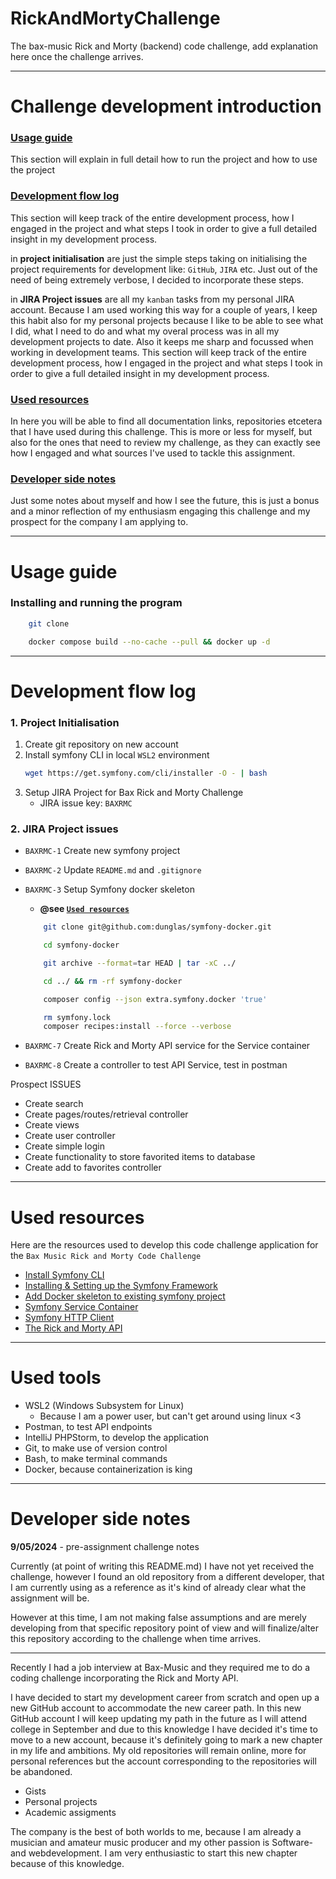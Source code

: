 # RickAndMortyChallenge
The bax-music Rick and Morty (backend) code challenge, add explanation here once the challenge arrives. 

---
# Challenge development introduction

### [Usage guide](#usage-guide-1)
This section will explain in full detail how to run the project and how to use the project

### [Development flow log](#development-flow-log-1)
This section will keep track of the entire development process, how I engaged in the project and what steps I took in order to give a full detailed insight in my development process.

in **project initialisation** are just the simple steps taking on initialising the project requirements for development like: `GitHub`, `JIRA` etc. Just out of the need of being extremely verbose, I decided to incorporate these steps. 

in **JIRA Project issues** are all my `kanban` tasks from my personal JIRA account. Because I am  used working  this way for a couple of years, I keep this habit also for my personal projects because I like to be able to see what I did, what I need to do and what my overal process was in all my development projects to date. Also it keeps me sharp and focussed when working in development teams. 
This section will keep track of the entire development process, how I engaged in the project and what steps I took in order to give a full detailed insight in my development process.

### [Used resources](#used-resources-1)

In here you will be able to find all documentation links, repositories etcetera that I have used during this challenge. This is more or less for myself, but also for the ones that need to review my challenge, as they can exactly see how I engaged and what sources I've used to tackle this assignment.

### [Developer side notes](#developer-side-notes-1)

Just some notes about myself and how I see the future, this is just a bonus and a minor reflection of my enthusiasm engaging this challenge and my prospect for the company I am applying to. 

---
# Usage guide

### Installing and running the program

```bash
    git clone 
```

```bash
    docker compose build --no-cache --pull && docker up -d
```

---
# Development flow log

### 1. Project Initialisation

1. Create git repository on new account
2. Install symfony CLI in local `WSL2` environment
    ```bash
    wget https://get.symfony.com/cli/installer -O - | bash
    ```
3. Setup JIRA Project for Bax Rick and Morty Challenge
    - JIRA issue key: `BAXRMC`

### 2. JIRA Project issues

- `BAXRMC-1` Create new symfony project 
- `BAXRMC-2` Update `README.md` and `.gitignore`
- `BAXRMC-3` Setup Symfony docker skeleton
    - **@see [`Used resources`](#used-resources-1)**
    
    ```bash 
        git clone git@github.com:dunglas/symfony-docker.git
    ```

    ```bash 
        cd symfony-docker
    ```

    ```bash
        git archive --format=tar HEAD | tar -xC ../
    ```

    ```bash
        cd ../ && rm -rf symfony-docker
    ```

    ```bash
        composer config --json extra.symfony.docker 'true'
    ```

    ```bash
        rm symfony.lock
        composer recipes:install --force --verbose
    ```

- `BAXRMC-7` Create Rick and Morty API service for the Service container
- `BAXRMC-8` Create a controller to test API Service, test in postman

Prospect ISSUES

- Create search
- Create pages/routes/retrieval controller
- Create views
- Create user controller
- Create simple login
- Create functionality to store favorited items to database
- Create add to favorites controller

---

# Used resources

Here are the resources used to develop this code challenge application for the `Bax Music Rick and Morty Code Challenge`

- [Install Symfony CLI](https://symfony.com/download)
- [Installing & Setting up the Symfony Framework](https://symfony.com/doc/current/setup.html)
- [Add Docker skeleton to existing symfony project](https://github.com/dunglas/symfony-docker/blob/main/docs/existing-project.md)
- [Symfony Service Container](https://symfony.com/doc/current/service_container.html)
- [Symfony HTTP Client](https://symfony.com/doc/current/http_client.html)
- [The Rick and Morty API](https://rickandmortyapi.com/)

---
# Used tools

- WSL2 (Windows Subsystem for Linux)
    - Because I am a power user, but can't get around using linux <3
- Postman, to test API endpoints
- IntelliJ PHPStorm, to develop the application
- Git, to make use of version control
- Bash, to make terminal commands
- Docker, because containerization is king

---

# Developer side notes 

**9/05/2024** - pre-assignment challenge notes

Currently (at point of writing this README.md) I have not yet received the challenge, however I found an old repository from a different developer, that I am currently using as a reference as it's kind of already clear what the assignment will be. 

However at this time, I am not making false assumptions and are merely developing from that specific repository point of view and will finalize/alter this repository according to the challenge when time arrives. 

---

Recently I had a job interview at Bax-Music and they required me to do a coding challenge incorporating the Rick and Morty API. 

I have decided to start my development career from scratch and open up a new GitHub account to accommodate the new career path. In this new GitHub account I will keep updating my path in the future as I will attend college in September and due to this knowledge I have decided it's time to move to a new account, because it's definitely going to mark a new chapter in my life and ambitions. My old repositories will remain online, more for personal references but the account corresponding to the repositories will be abandoned. 

- Gists
- Personal projects
- Academic assigments

The company is the best of both worlds to me, because I am already a musician and amateur music producer and my other passion is Software- and webdevelopment. I am very enthusiastic to start this new chapter because of this knowledge.
